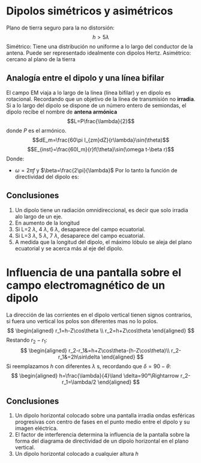 # Dipolos simétricos y asimétricos
Plano de tierra seguro para la no distorsión:
$$h>5\lambda$$
Simétrico: Tiene una distribución no uniforme a lo largo del conductor de la antena. Puede ser representado idealmente con dipolos Hertz.
Asimétrico: cercano al plano de la tierra
## Analogía entre el dipolo y una línea bifilar
El campo EM viaja a lo largo de la línea (línea bifilar) y en dipolo es rotacional. Recordando que un objetivo de la línea de transmisión no **irradia**.
Si a lo largo del dipolo se dispone de un número entero de semiondas, el dipolo recibe el nombre de **antena armónica** $$L=P\frac{\lambda}{2}$$ donde *P* es el armónico.
$$dE_m=\frac{60\pi I_{zm}dZ}{r\lambda}\sin(\theta)$$
$$E_{inst}=\frac{60I_m}{r}f(\theta)\sin(\omega t-\beta r)$$
Donde:
- $\omega=2\pi f$ y $\beta=\frac{2\pi}{\lambda}$
Por lo tanto la función de directividad del dipolo es:
<!-- Ecuación de directividad y diagramas -->
## Conclusiones
1. Un dipolo tiene un radiación omnidireccional, es decir que solo irradia alo largo de un eje.
2. En aumento de la longitud
3. Si L=2 $\lambda$, 4 $\lambda$, 6 $\lambda$, desaparece del campo ecuatorial.
4. Si L=3 $\lambda$, 5 $\lambda$, 7 $\lambda$, desaparece del campo ecuatorial.
5. A medida que la longitud del dipolo, el máximo lóbulo se aleja del plano ecuatorial y se acerca más al eje del dipolo.

# Influencia de una pantalla sobre el campo electromagnético de un dipolo
La dirección de las corrientes en el dipolo vertical tienen signos contrarios, si fuera uno vertical los polos son diferentes mas no lo polos.
$$
\begin{aligned}
 r_1=h-Z\cos\theta \\
 r_2=h+Z\cos\theta
\end{aligned}
$$ 
Restando $r_2-r_1$:
$$
\begin{aligned}
 r_2-r_1&=h+Z\cos\theta-(h-Z\cos\theta)\\
 r_2-r_1&=2h\sin\delta
\end{aligned}
$$ 
Si reemplazamos *h* con diferentes $\lambda$ s, recordando que $\delta=90-\theta$:
$$
\begin{aligned}
 h=\frac{\lambda}{4}\land \delta=90°\Rightarrow r_2-r_1=\lambda/2
\end{aligned}
$$ 
## Conclusiones
1. Un dipolo horizontal colocado sobre una pantalla irradia ondas esféricas progresivas con centro de fases en el punto medio entre el dipolo y su imagen eléctrica.
2. El factor de interferencia determina la influencia de la pantalla sobre la forma del diagrama de directividad de un dipolo horizontal en el plano vertical.
3. Un dipolo horizontal colocado a cualquier altura *h* 